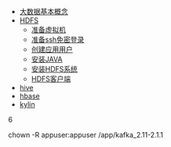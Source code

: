 


* [大数据基本概念](docs/introduce.md)
* [HDFS](docs/hdcs_introduce.md)
  * [准备虚拟机](docs/prepare_vm.md)
  * [准备ssh免密登录](docs/prepare_ssh.md)
  * [创建应用用户](docs/prepare_user.md)
  * [安装JAVA](docs/install_JDK.md)
  * [安装HDFS系统](https://github.com/qiujiahong/hdp_cluster)
  * [HDFS客户端](docs/command.md)
* [hive](docs/hive_introduce.md)
* [hbase](docs/hbase_introduce.md)
* [kylin](docs/kylin_introduce.md)
    

6 

chown -R appuser:appuser   /app/kafka_2.11-2.1.1
